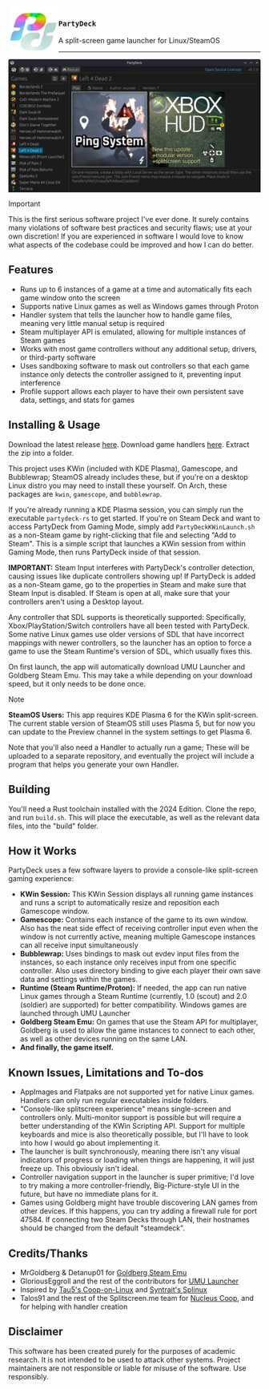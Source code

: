 <img src=".github/assets/icon.png" align="left" width="100" height="100">

### `PartyDeck`

A split-screen game launcher for Linux/SteamOS

---

<img src=".github/assets/launcher.png" align="center">

> [!IMPORTANT]
> This is the first serious software project I've ever done. It surely contains many violations of software best practices and security flaws; use at your own discretion! If you are experienced in software I would love to know what aspects of the codebase could be improved and how I can do better.

## Features

- Runs up to 6 instances of a game at a time and automatically fits each game window onto the screen
- Supports native Linux games as well as Windows games through Proton
- Handler system that tells the launcher how to handle game files, meaning very little manual setup is required
- Steam multiplayer API is emulated, allowing for multiple instances of Steam games
- Works with most game controllers without any additional setup, drivers, or third-party software
- Uses sandboxing software to mask out controllers so that each game instance only detects the controller assigned to it, preventing input interference
- Profile support allows each player to have their own persistent save data, settings, and stats for games

## Installing & Usage

Download the latest release [here](https://github.com/wunnr/partydeck-rs/releases). Download game handlers [here](https://drive.proton.me/urls/D9HBKM18YR#zG8XC8yVy9WL). Extract the zip into a folder.

This project uses KWin (included with KDE Plasma), Gamescope, and Bubblewrap; SteamOS already includes these, but if you're on a desktop Linux distro you may need to install these yourself. On Arch, these packages are `kwin`, `gamescope`, and `bubblewrap`.

If you're already running a KDE Plasma session, you can simply run the executable `partydeck-rs` to get started. If you're on Steam Deck and want to access PartyDeck from Gaming Mode, simply add `PartyDeckKWinLaunch.sh` as a non-Steam game by right-clicking that file and selecting "Add to Steam". This is a simple script that launches a KWin session from within Gaming Mode, then runs PartyDeck inside of that session.

**IMPORTANT:** Steam Input interferes with PartyDeck's controller detection, causing issues like duplicate controllers showing up! If PartyDeck is added as a non-Steam game, go to the properties in Steam and make sure that Steam Input is disabled. If Steam is open at all, make sure that your controllers aren't using a Desktop layout.

Any controller that SDL supports is theoretically supported: Specifically, Xbox/PlayStation/Switch controllers have all been tested with PartyDeck. Some native Linux games use older versions of SDL that have incorrect mappings with newer controllers, so the launcher has an option to force a game to use the Steam Runtime's version of SDL, which usually fixes this.

On first launch, the app will automatically download UMU Launcher and Goldberg Steam Emu. This may take a while depending on your download speed, but it only needs to be done once.

> [!NOTE]
> **SteamOS Users:** This app requires KDE Plasma 6 for the KWin split-screen. The current stable version of SteamOS still uses Plasma 5, but for now you can update to the Preview channel in the system settings to get Plasma 6.

Note that you'll also need a Handler to actually run a game; These will be uploaded to a separate repository, and eventually the project will include a program that helps you generate your own Handler.

## Building

You'll need a Rust toolchain installed with the 2024 Edition. Clone the repo, and run `build.sh`. This will place the executable, as well as the relevant data files, into the "build" folder.


## How it Works

PartyDeck uses a few software layers to provide a console-like split-screen gaming experience:

- **KWin Session:** This KWin Session displays all running game instances and runs a script to automatically resize and reposition each Gamescope window.
- **Gamescope:** Contains each instance of the game to its own window. Also has the neat side effect of receiving controller input even when the window is not currently active, meaning multiple Gamescope instances can all receive input simultaneously
- **Bubblewrap:** Uses bindings to mask out evdev input files from the instances, so each instance only receives input from one specific controller. Also uses directory binding to give each player their own save data and settings within the games.
- **Runtime (Steam Runtime/Proton):** If needed, the app can run native Linux games through a Steam Runtime (currently, 1.0 (scout) and 2.0 (soldier) are supported) for better compatibility. Windows games are launched through UMU Launcher
- **Goldberg Steam Emu:** On games that use the Steam API for multiplayer, Goldberg is used to allow the game instances to connect to each other, as well as other devices running on the same LAN.
- **And finally, the game itself.**

## Known Issues, Limitations and To-dos

- AppImages and Flatpaks are not supported yet for native Linux games. Handlers can only run regular executables inside folders.
- "Console-like splitscreen experience" means single-screen and controllers only. Multi-monitor support is possible but will require a better understanding of the KWin Scripting API. Support for multiple keyboards and mice is also theoretically possible, but I'll have to look into how I would go about implementing it.
- The launcher is built synchronously, meaning there isn't any visual indicators of progress or loading when things are happening, it will just freeze up. This obviously isn't ideal.
- Controller navigation support in the launcher is super primitive; I'd love to try making a more controller-friendly, Big-Picture-style UI in the future, but have no immediate plans for it.
- Games using Goldberg might have trouble discovering LAN games from other devices. If this happens, you can try adding a firewall rule for port 47584. If connecting two Steam Decks through LAN, their hostnames should be changed from the default "steamdeck".

## Credits/Thanks

- MrGoldberg & Detanup01 for [Goldberg Steam Emu](https://github.com/Detanup01/gbe_fork/)
- GloriousEggroll and the rest of the contributors for [UMU Launcher](https://github.com/Open-Wine-Components/umu-launcher)
- Inspired by [Tau5's Coop-on-Linux](https://github.com/Tau5/Co-op-on-Linux) and [Syntrait's Splinux](https://github.com/Syntrait/splinux)
- Talos91 and the rest of the Splitscreen.me team for [Nucleus Coop](https://github.com/SplitScreen-Me/splitscreenme-nucleus), and for helping with handler creation

## Disclaimer
This software has been created purely for the purposes of academic research. It is not intended to be used to attack other systems. Project maintainers are not responsible or liable for misuse of the software. Use responsibly.
